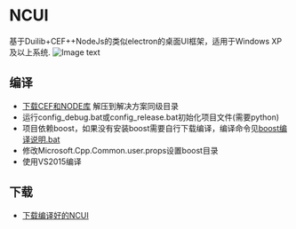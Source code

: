 # NCUI
基于Duilib+CEF++NodeJs的类似electron的桌面UI框架，适用于Windows XP 及以上系统.
![Image text](https://gitee.com/amoylel/NCUI/blob/dev/doc/example/image/NCUI.png)


## 编译
* [下载CEF和NODE库](https://gitee.com/amoylel/NCUI/attach_files/download?i=95744&u=http%3A%2F%2Ffiles.git.oschina.net%2Fgroup1%2FM00%2F01%2FEC%2FPaAvDFm_w36ALMokBIafhng4_Zc6163.7z%3Ftoken%3D4839d493c3094bd59c257c16e29e6584%26ts%3D1505740719%26attname%3DNCUI-Library.7z) 解压到解决方案同级目录
* 运行config_debug.bat或config_release.bat初始化项目文件(需要python)
* 项目依赖boost，如果没有安装boost需要自行下载编译，编译命令见[boost编译说明.bat](https://gitee.com/amoylel/NCUI/blob/master/boost%20%E7%BC%96%E8%AF%91%E5%91%BD%E4%BB%A4.txt)
* 修改Microsoft.Cpp.Common.user.props设置boost目录
* 使用VS2015编译

## 下载
* [下载编译好的NCUI](https://gitee.com/amoylel/NCUI/attach_files/download?i=95746&u=http%3A%2F%2Ffiles.git.oschina.net%2Fgroup1%2FM00%2F01%2FEC%2FPaAvDFm_xy6AEkhlAnK3Bjkn9ns2266.7z%3Ftoken%3Dd1751bc694e355a51a2f139f858bfabb%26ts%3D1505740719%26attname%3DNCUI-0.0.0.1.7z)